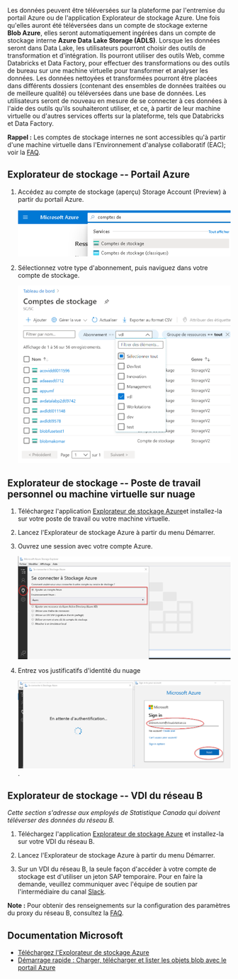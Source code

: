 Les données peuvent être téléversées sur la plateforme par l'entremise du portail Azure ou de l'application Explorateur de stockage Azure. Une
fois qu'elles auront été téléversées dans un compte de stockage externe **Blob Azure**, elles seront automatiquement ingérées dans un compte de
stockage interne **Azure Data Lake Storage (ADLS)**. Lorsque les données seront dans Data Lake, les utilisateurs pourront choisir des outils de
transformation et d'intégration. Ils pourront utiliser des outils Web, comme Databricks et Data Factory, pour effectuer des transformations ou
des outils de bureau sur une machine virtuelle pour transformer et analyser les données. Les données nettoyées et transformées pourront
être placées dans différents dossiers (contenant des ensembles de données traitées ou de meilleure qualité) ou téléversées dans une base
de données. Les utilisateurs seront de nouveau en mesure de se connecter à ces données à l'aide des outils qu'ils souhaiteront utiliser, et ce, à
partir de leur machine virtuelle ou d'autres services offerts sur la plateforme, tels que Databricks et Data Factory.

**Rappel :** Les comptes de stockage internes ne sont accessibles qu'à partir d'une machine virtuelle dans l'Environnement d'analyse
collaboratif (EAC); voir la [FAQ](FAQ.md).

## Explorateur de stockage -- Portail Azure


1.  Accédez au compte de stockage (aperçu) Storage Account (Preview) à partir du portail Azure.

    ![boîte de recherche du portail Azure](images/StorageExplorerSearchPortal.png)

2.  Sélectionnez votre type d'abonnement, puis naviguez dans votre compte de stockage.

    ![comptes de stockage](images/StorageExplorerPortalPreview.PNG)

## Explorateur de stockage -- Poste de travail personnel ou machine virtuelle sur nuage

1.  Téléchargez l'application [Explorateur de stockage Azure](https://azure.microsoft.com/fr-ca/features/storage-explorer/)et installez-la sur votre poste de travail ou votre machine virtuelle.

2.  Lancez l'Explorateur de stockage Azure à partir du menu Démarrer.

3.  Ouvrez une session avec votre compte Azure.

    ![Connect using Azure Account](images/AzureStorageConnectionCloudVM1.png)

4.  Entrez vos justificatifs d'identité du nuage

    ![Use your Cloud  Credentials](images/AzureStorageConnectionCloudVM2.png).

## Explorateur de stockage -- VDI du réseau B

*Cette section s'adresse aux employés de Statistique Canada qui doivent
téléverser des données du réseau B.*

1.  Téléchargez l'application [Explorateur de stockage Azure](https://azure.microsoft.com/fr-fr/features/storage-explorer/) et installez-la sur votre VDI du réseau B.

2.  Lancez l'Explorateur de stockage Azure à partir du menu Démarrer.

3.  Sur un VDI du réseau B, la seule façon d'accéder à votre compte de stockage est d'utiliser un jeton SAP temporaire. Pour en faire la demande, veuillez communiquer avec l'équipe de soutien par l'intermédiaire du canal [Slack](https://cae-eac.slack.com).

**Note :** Pour obtenir des renseignements sur la configuration des paramètres du proxy du réseau B, consultez la
[FAQ](FAQ.md).

## Documentation Microsoft

- [Téléchargez l'Explorateur de stockage Azure](https://azure.microsoft.com/fr-fr/features/storage-explorer/)
- [Démarrage rapide : Charger, télécharger et lister les objets blob avec le portail Azure](https://docs.microsoft.com/fr-fr/azure/storage/blobs/storage-quickstart-blobs-portal)
